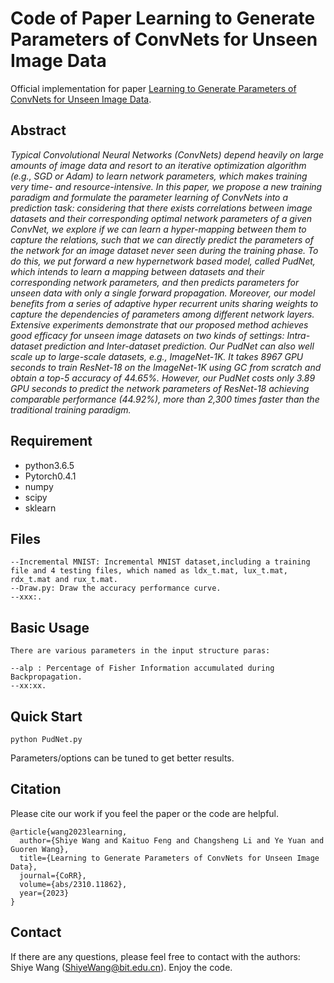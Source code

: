 # Code of Paper Learning to Generate Parameters of ConvNets for Unseen Image Data

Official implementation for paper [Learning to Generate Parameters of ConvNets for Unseen Image Data](https://arxiv.org/abs/2310.11862).

## Abstract
_Typical Convolutional Neural Networks (ConvNets) depend heavily on large amounts of image data and resort to an iterative optimization algorithm (e.g., SGD or Adam) to learn network parameters, which makes training very time- and resource-intensive. In this paper, we propose a new training paradigm and formulate the parameter learning of ConvNets into a prediction task: considering that there exists correlations between image datasets and their corresponding optimal network parameters of a given ConvNet, we explore if we can learn a hyper-mapping between them to capture the relations, such that we can directly predict the parameters of the network for an image dataset never seen during the training phase. To do this, we put forward a new hypernetwork based model, called PudNet, which intends to learn a mapping between datasets and their corresponding network parameters, and then predicts parameters for unseen data with only a single forward  propagation. Moreover, our model benefits from a series of adaptive hyper recurrent units sharing weights to capture the dependencies of parameters among different network layers. Extensive experiments demonstrate that our proposed method achieves good efficacy for unseen image datasets on two kinds of settings: Intra-dataset prediction and Inter-dataset prediction. Our PudNet can also well scale up to large-scale datasets, e.g., ImageNet-1K. It takes 8967 GPU seconds to train ResNet-18 on the ImageNet-1K using GC from scratch and obtain a top-5 accuracy of 44.65%. However, our PudNet costs only 3.89 GPU seconds to predict the network parameters of ResNet-18 achieving comparable performance (44.92%), more than 2,300 times faster than the traditional training paradigm._


## Requirement
- python3.6.5
- Pytorch0.4.1
- numpy
- scipy
- sklearn

## Files 
    --Incremental MNIST: Incremental MNIST dataset,including a training file and 4 testing files, which named as ldx_t.mat, lux_t.mat, rdx_t.mat and rux_t.mat.
    --Draw.py: Draw the accuracy performance curve.
    --xxx:.

## Basic Usage  
    There are various parameters in the input structure paras:

    --alp : Percentage of Fisher Information accumulated during Backpropagation.
    --xx:xx.

## Quick Start
```
python PudNet.py 
```
Parameters/options can be tuned to get better results.

## Citation 
Please cite our work if you feel the paper or the code are helpful.

```
@article{wang2023learning,
  author={Shiye Wang and Kaituo Feng and Changsheng Li and Ye Yuan and Guoren Wang},
  title={Learning to Generate Parameters of ConvNets for Unseen Image Data},
  journal={CoRR},
  volume={abs/2310.11862},
  year={2023}
}
```

## Contact 
If there are any questions, please feel free to contact with the authors:  Shiye Wang (ShiyeWang@bit.edu.cn). Enjoy the code.
